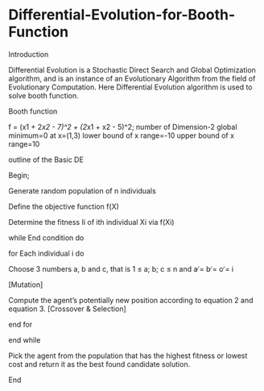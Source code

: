 # Differential-Evolution-for-Booth-Function


Introduction


Differential Evolution is a Stochastic Direct Search and Global Optimization algorithm, and is an instance of an Evolutionary Algorithm from the field of Evolutionary Computation. Here Differential Evolution algorithm is used to solve booth function.

Booth function
	
f = (x1 + 2*x2 - 7)^2 + (2*x1 + x2 - 5)^2;
number of Dimension-2
global minimum=0 at x=(1,3)
lower bound of x range=-10
upper bound of x range=10








outline of the Basic DE


Begin;


Generate random population of n individuals

Define the objective function f(X)

Determine the fitness Ii of ith individual Xi via f(Xi)

while End condition do

for Each individual i do

Choose 3 numbers a, b and c, that is 1 ≤ a; b; c ≤ n and a ̸= b ̸= c ̸= i

[Mutation]


Compute the agent’s potentially new position according to equation 2
and equation 3. [Crossover & Selection]

end for

end while

 Pick the agent from the population that has the highest fitness or lowest cost
and return it as the best found candidate solution.

End
